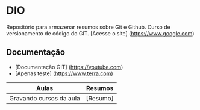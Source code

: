 
# DIO

Repositório para armazenar resumos sobre Git e Github. 
Curso de versionamento de código do GIT. 
[Acesse o site] (https://www.google.com)

## Documentação 
 - [Documentação GIT] (https://youtube.com)
 - [Apenas teste] (https://www.terra.com)

 | Aulas | Resumos | 
 |-------|---------| 
| Gravando cursos da aula | [Resumo]
